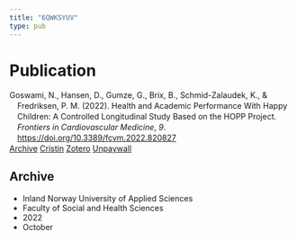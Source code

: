 ```yaml
---
title: "6QWKSYUV"
type: pub
---
```

<h1>Publication</h1>
<article id="csl-bib-container-6QWKSYUV" class="csl-bib-container">
  <div class="csl-bib-body" style="line-height: 1.35; padding-left: 1em; text-indent:-1em;">
  <div class="csl-entry">Goswami, N., Hansen, D., Gumze, G., Brix, B., Schmid-Zalaudek, K., &amp; Fredriksen, P. M. (2022). Health and Academic Performance With Happy Children: A Controlled Longitudinal Study Based on the HOPP Project. <i>Frontiers in Cardiovascular Medicine</i>, <i>9</i>. <a href="https://doi.org/10.3389/fcvm.2022.820827">https://doi.org/10.3389/fcvm.2022.820827</a></div>
</div>
  <div class="csl-bib-buttons">
    <a href="#taxonomy-article-6QWKSYUV" class="csl-bib-button">Archive</a>
    <a href alt="Cristin URL" class="csl-bib-button">Cristin</a>
    <a href alt="Zotero URL" class="csl-bib-button">Zotero</a>
    <a href="https://www.frontiersin.org/articles/10.3389/fcvm.2022.820827/pdf" class="csl-bib-button">Unpaywall</a>
  </div>
  <div id="csl-bib-meta-container-6QWKSYUV"></div>
</article>
<div id="csl-bib-meta-6QWKSYUV" class="csl-bib-meta">
  <article id="taxonomy-article-6QWKSYUV" class="taxonomy-article">
    <h1>Archive</h1>
    <ul>
      <li>Inland Norway University of Applied Sciences</li>
      <li>Faculty of Social and Health Sciences</li>
      <li>2022</li>
      <li>October</li>
    </ul>
  </article>
</div>

